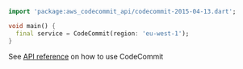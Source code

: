```dart
import 'package:aws_codecommit_api/codecommit-2015-04-13.dart';

void main() {
  final service = CodeCommit(region: 'eu-west-1');
}
```

See [API reference](https://pub.dev/documentation/aws_codecommit_api/latest/codecommit-2015-04-13/CodeCommit-class.html) on how to use CodeCommit
